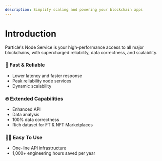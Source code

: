 ```yaml
---
description: Simplify scaling and powering your blockchain apps
---
```


# Introduction

Particle's Node Service is your high-performance access to all major blockchains, with supercharged reliability, data correctness, and scalability.

### 🚀 Fast & Reliable

* Lower latency and faster response
* Peak reliability node services
* Dynamic scalability

### 🔥 Extended Capabilities

* Enhanced API
* Data analysis
* 100% data correctness
* Rich dataset for FT & NFT Marketplaces

### 🧑‍💻 Easy To Use

* One-line API infrastructure
* 1,000+ engineering hours saved per year
